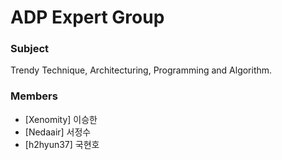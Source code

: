 # ADP Expert Group #

### Subject ###
Trendy Technique, Architecturing, Programming and Algorithm. 

### Members ###
* [Xenomity] 이승한
* [Nedaair] 서정수
* [h2hyun37] 국현호